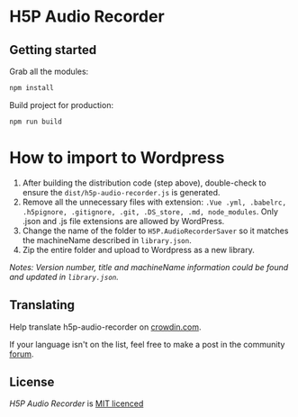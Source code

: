 # H5P Audio Recorder

## Getting started

Grab all the modules:

```bash
npm install
```

Build project for production:

```bash
npm run build
```

# How to import to Wordpress
1. After building the distribution code (step above), double-check to ensure the `dist/h5p-audio-recorder.js` is generated.
2. Remove all the unnecessary files with extension: `.Vue .yml, .babelrc, .h5pignore, .gitignore, .git, .DS_store, .md, node_modules`. Only .json and .js file extensions are allowed by WordPress.
2. Change the name of the folder to `H5P.AudioRecorderSaver` so it matches the machineName described in `library.json`.
3. Zip the entire folder and upload to Wordpress as a new library.

_Notes: Version number, title and machineName information could be found and updated in `library.json`._

## Translating

Help translate h5p-audio-recorder on [crowdin.com](https://crowdin.com/project/h5p-audio-recorder).

If your language isn't on the list, feel free to make a post in the community [forum](https://h5p.org/forum/6).

## License

*H5P Audio Recorder* is [MIT licenced](LICENCE.md)
